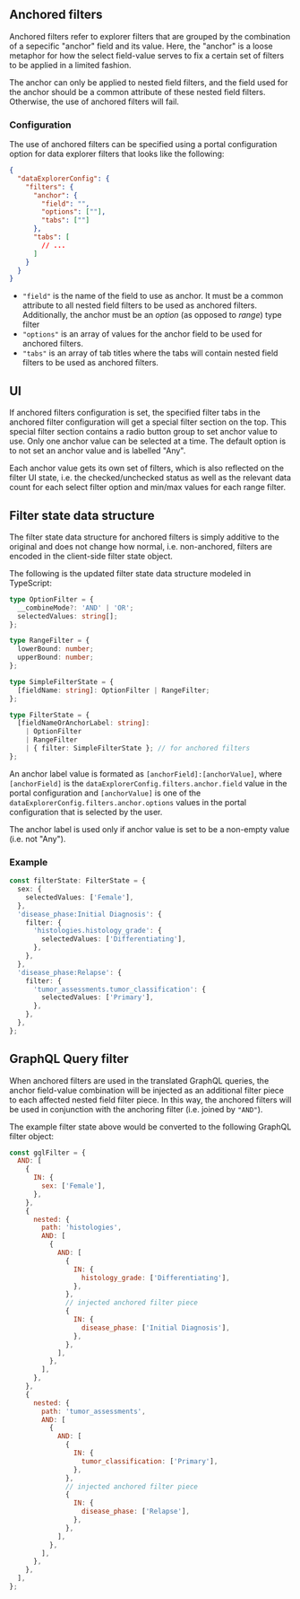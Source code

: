 ## Anchored filters

Anchored filters refer to explorer filters that are grouped by the combination of a sepecific "anchor" field and its value. Here, the "anchor" is a loose metaphor for how the select field-value serves to fix a certain set of filters to be applied in a limited fashion.

The anchor can only be applied to nested field filters, and the field used for the anchor should be a common attribute of these nested field filters. Otherwise, the use of anchored filters will fail.

### Configuration

The use of anchored filters can be specified using a portal configuration option for data explorer filters that looks like the following:

```json
{
  "dataExplorerConfig": {
    "filters": {
      "anchor": {
        "field": "",
        "options": [""],
        "tabs": [""]
      },
      "tabs": [
        // ...
      ]
    }
  }
}
```

- `"field"` is the name of the field to use as anchor. It must be a common attribute to all nested field filters to be used as anchored filters. Additionally, the anchor must be an _option_ (as opposed to _range_) type filter
- `"options"` is an array of values for the anchor field to be used for anchored filters.
- `"tabs"` is an array of tab titles where the tabs will contain nested field filters to be used as anchored filters.

## UI

If anchored filters configuration is set, the specified filter tabs in the anchored filter configuration will get a special filter section on the top. This special filter section contains a radio button group to set anchor value to use. Only one anchor value can be selected at a time. The default option is to not set an anchor value and is labelled "Any".

Each anchor value gets its own set of filters, which is also reflected on the filter UI state, i.e. the checked/unchecked status as well as the relevant data count for each select filter option and min/max values for each range filter.

## Filter state data structure

The filter state data structure for anchored filters is simply additive to the original and does not change how normal, i.e. non-anchored, filters are encoded in the client-side filter state object.

The following is the updated filter state data structure modeled in TypeScript:

```ts
type OptionFilter = {
  __combineMode?: 'AND' | 'OR';
  selectedValues: string[];
};

type RangeFilter = {
  lowerBound: number;
  upperBound: number;
};

type SimpleFilterState = {
  [fieldName: string]: OptionFilter | RangeFilter;
};

type FilterState = {
  [fieldNameOrAnchorLabel: string]:
    | OptionFilter
    | RangeFilter
    | { filter: SimpleFilterState }; // for anchored filters
};
```

An anchor label value is formated as `[anchorField]:[anchorValue]`, where `[anchorField]` is the `dataExplorerConfig.filters.anchor.field` value in the portal configuration and `[anchorValue]` is one of the `dataExplorerConfig.filters.anchor.options` values in the portal configuration that is selected by the user.

The anchor label is used only if anchor value is set to be a non-empty value (i.e. not "Any").

### Example

```ts
const filterState: FilterState = {
  sex: {
    selectedValues: ['Female'],
  },
  'disease_phase:Initial Diagnosis': {
    filter: {
      'histologies.histology_grade': {
        selectedValues: ['Differentiating'],
      },
    },
  },
  'disease_phase:Relapse': {
    filter: {
      'tumor_assessments.tumor_classification': {
        selectedValues: ['Primary'],
      },
    },
  },
};
```

## GraphQL Query filter

When anchored filters are used in the translated GraphQL queries, the anchor field-value combination will be injected as an additional filter piece to each affected nested field filter piece. In this way, the anchored filters will be used in conjunction with the anchoring filter (i.e. joined by `"AND"`).

The example filter state above would be converted to the following GraphQL filter object:

```js
const gqlFilter = {
  AND: [
    {
      IN: {
        sex: ['Female'],
      },
    },
    {
      nested: {
        path: 'histologies',
        AND: [
          {
            AND: [
              {
                IN: {
                  histology_grade: ['Differentiating'],
                },
              },
              // injected anchored filter piece
              {
                IN: {
                  disease_phase: ['Initial Diagnosis'],
                },
              },
            ],
          },
        ],
      },
    },
    {
      nested: {
        path: 'tumor_assessments',
        AND: [
          {
            AND: [
              {
                IN: {
                  tumor_classification: ['Primary'],
                },
              },
              // injected anchored filter piece
              {
                IN: {
                  disease_phase: ['Relapse'],
                },
              },
            ],
          },
        ],
      },
    },
  ],
};
```
